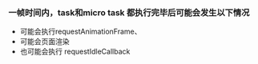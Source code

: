 ### 一帧时间内，task和micro task 都执行完毕后可能会发生以下情况
* 可能会执行requestAnimationFrame、
* 可能会页面渲染 
* 也可能会执行 requestIdleCallback